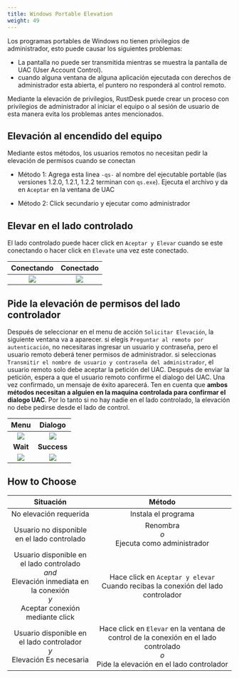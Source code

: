 ```yaml
---
title: Windows Portable Elevation
weight: 49
---
```


Los programas portables de Windows no tienen privilegios de administrador, esto puede causar los siguientes problemas:

- La pantalla no puede ser transmitida mientras se muestra la pantalla de UAC (User Account Control).
- cuando alguna ventana de alguna aplicación ejecutada con derechos de administrador esta abierta, el puntero no responderá al control remoto.

Mediante la elevación de privilegios, RustDesk puede crear un proceso con privilegios de administrador al iniciar el equipo o al sesión de usuario de esta manera evita los problemas antes mencionados.

## Elevación al encendido del equipo

Mediante estos métodos, los usuarios remotos no necesitan pedir la elevación de permisos cuando se conectan

* Método 1: Agrega esta linea `-qs-` al nombre del ejecutable portable (las versiones 1.2.0, 1.2.1, 1.2.2 terminan con `qs.exe`). Ejecuta el archivo y da en `Aceptar` en la ventana de UAC

* Método 2: Click secundario y ejecutar como administrador


## Elevar en el lado controlado

El lado controlado puede hacer click en `Aceptar y Elevar` cuando se este conectando o hacer click en `Elevate` una vez este conectado.

| Conectando | Conectado |
| :---: | :---: |
| ![](images/cm_unauth.jpg) | ![](images/cm_auth.jpg) |

## Pide la elevación de permisos del lado controlador

Después de seleccionar en el menu de acción `Solicitar Elevación`, la siguiente ventana va a aparecer. si elegís `Preguntar al remoto por autenticación`, no necesitaras ingresar un usuario y contraseña, pero el usuario remoto deberá tener permisos de administrador. si seleccionas `Transmitir el nombre de usuario y contraseña del administrador`, el usuario remoto solo debe aceptar la petición del UAC. Después de enviar la petición, espera a que el usuario remoto confirme el dialogo del UAC. Una vez confirmado, un mensaje de éxito aparecerá. Ten en cuenta que **ambos métodos necesitan a alguien en la maquina controlada para confirmar el dialogo UAC**. Por lo tanto si no hay nadie en el lado controlado, la elevación no debe pedirse desde el lado de control.   

| Menu | Dialogo |
| :---: | :---: |
| ![](images/menu.png) | ![](images/dialog.png) |
| **Wait** | **Success** |
| ![](images/wait.png) | ![](images/success.png) |

## How to Choose

| Situación | Método |
| :---: | :---: |
| No elevación requerida | Instala el programa |
| Usuario no disponible en el lado controlado | Renombra<br/>*o*<br/> Ejecuta como administrador |
| Usuario disponible en el lado controlado<br/>*and*<br/> Elevación inmediata en la conexión<br/>*y*<br/> Aceptar conexión mediante click | Hace click en `Aceptar y elevar` Cuando recibas la conexión del lado controlador |
| Usuario disponible en el lado controlador<br/>*y*<br/> Elevación Es necesaria | Hace click en `Elevar` en la ventana de control de la conexión en el lado controlado<br/>*o*<br/> Pide la elevación en el lado controlador |
